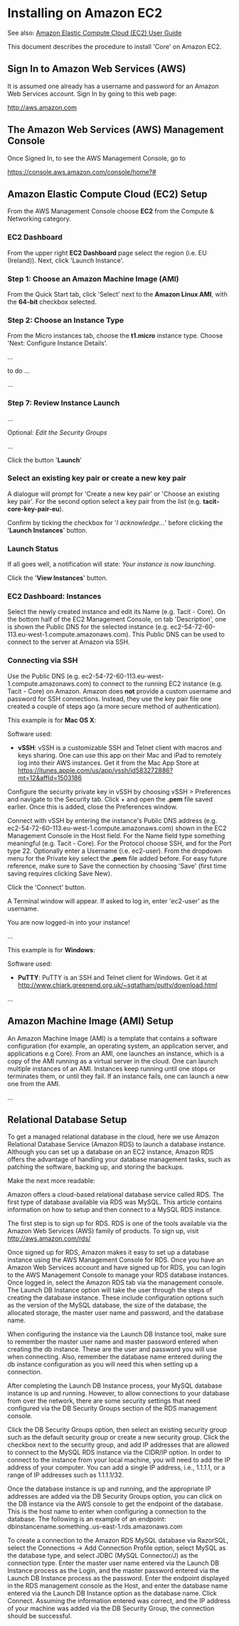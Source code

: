 # Installing on Amazon EC2

See also: [Amazon Elastic Compute Cloud (EC2) User Guide][]

This document describes the procedure to install 'Core' on Amazon EC2.

## Sign In to Amazon Web Services (AWS)

It is assumed one already has a username and password for an Amazon Web
Services account. Sign In by going to this web page:

<http://aws.amazon.com>

## The Amazon Web Services (AWS) Management Console

Once Signed In, to see the AWS Management Console, go to

<https://console.aws.amazon.com/console/home?#>

## Amazon Elastic Compute Cloud (EC2) Setup

From the AWS Management Console choose **EC2** from the Compute &
Networking category.

### EC2 Dashboard

From the upper right **EC2 Dashboard** page select the region (i.e. EU
(Ireland)). Next, click 'Launch Instance'.

### Step 1: Choose an Amazon Machine Image (AMI)

From the Quick Start tab, click 'Select' next to the **Amazon Linux
AMI**, with the **64-bit** checkbox selected.

### Step 2: Choose an Instance Type

From the Micro instances tab, choose the **t1.micro** instance type.
Choose 'Next: Configure Instance Details'.

...

to do ...

...

### Step 7: Review Instance Launch

...

Optional: *Edit the Security Groups*

...

Click the button '**Launch**'

### Select an existing key pair or create a new key pair

A dialogue will prompt for 'Create a new key pair' or 'Choose an
existing key pair'. For the second option select a key pair from the
list (e.g. **tacit-core-key-pair-eu**).

Confirm by ticking the checkbox for '*I acknowledge...*' before clicking
the '**Launch Instances**' button.

### Launch Status

If all goes well, a notification will state: *Your instance is now
launching*.

Click the '**View Instances**' button.

### EC2 Dashboard: Instances

Select the newly created instance and edit its Name (e.g. Tacit - Core).
On the bottom half of the EC2 Management Console, on tab 'Description', one is shown the Public DNS for the selected instance (e.g. ec2-54-72-60-113.eu-west-1.compute.amazonaws.com). This Public DNS can be used to connect to the server at Amazon via SSH. 

### Connecting via SSH

Use the Public DNS (e.g. ec2-54-72-60-113.eu-west-1.compute.amazonaws.com) to connect to the running EC2 instance (e.g. Tacit - Core) on Amazon. Amazon does **not** provide a custom username and password for SSH connections. Instead, they use the key pair file one created a couple of steps ago (a more secure method of authentication).

This example is for **Mac OS X**:

Software used:
- **vSSH**: vSSH is a customizable SSH and Telnet client with macros and keys sharing. One can use this app on their Mac and iPad to remotely log into their AWS instances. Get it from the Mac App Store at https://itunes.apple.com/us/app/vssh/id583272886?mt=12&affId=1503186

Configure the security private key in vSSH by choosing vSSH > Preferences and navigate to the Security tab. Click + and open the **.pem** file saved earlier. Once this is added, close the Preferences window.

Connect with vSSH by entering the instance's Public DNS address (e.g. ec2-54-72-60-113.eu-west-1.compute.amazonaws.com) shown in the EC2 Management Console in the Host field. For the Name field type something meaningful (e.g. Tacit - Core). For the Protocol choose SSH, and for the Port type 22. Optionally enter a Username (i.e. ec2-user). From the dropdown menu for the Private key select the **.pem** file added before. For easy future reference, make sure to Save the connection by choosing 'Save' (first time saving requires clicking Save New).

Click the 'Connect' button.

A Terminal window will appear. If asked to log in, enter 'ec2-user' as the username.

You are now logged-in into your instance!

...

This example is for **Windows**:

Software used:
- **PuTTY**: PuTTY is an SSH and Telnet client for Windows. Get it at http://www.chiark.greenend.org.uk/~sgtatham/putty/download.html

...

## Amazon Machine Image (AMI) Setup

An Amazon Machine Image (AMI) is a template that contains a software
configuration (for example, an operating system, an application server,
and applications e.g Core). From an AMI, one launches an instance, which
is a copy of the AMI running as a virtual server in the cloud. One can
launch multiple instances of an AMI. Instances keep running until one
stops or terminates them, or until they fail. If an instance fails, one
can launch a new one from the AMI.

...

## Relational Database Setup

To get a managed relational database in the cloud, here we use Amazon
Relational Database Service (Amazon RDS) to launch a database instance.
Although you can set up a database on an EC2 instance, Amazon RDS offers
the advantage of handling your database management tasks, such as
patching the software, backing up, and storing the backups.

  [Amazon Elastic Compute Cloud (EC2) User Guide]: docs.aws.amazon.com/AWSEC2/latest/UserGuide/EC2_GetStarted.html‎
  
Make the next more readable:

Amazon offers a cloud-based relational database service called RDS. The first type of database available via RDS was MySQL. This article contains information on how to setup and then connect to a MySQL RDS instance.

The first step is to sign up for RDS. RDS is one of the tools available via the Amazon Web Services (AWS) family of products. To sign up, visit http://aws.amazon.com/rds/

Once signed up for RDS, Amazon makes it easy to set up a database instance using the AWS Management Console for RDS. Once you have an Amazon Web Services account and have signed up for RDS, you can login to the AWS Management Console to manage your RDS database instances. Once logged in, select the Amazon RDS tab via the management console. The Launch DB Instance option will take the user through the steps of creating the database instance. These include configuration options such as the version of the MySQL database, the size of the database, the allocated storage, the master user name and password, and the database name.

When configuring the instance via the Launch DB Instance tool, make sure to remember the master user name and master password entered when creating the db instance. These are the user and password you will use when connecting. Also, remember the database name entered during the db instance configuration as you will need this when setting up a connection.

After completing the Launch DB Instance process, your MySQL database instance is up and running. However, to allow connections to your database from over the network, there are some security settings that need configured via the DB Security Groups section of the RDS management console.

Click the DB Security Groups option, then select an existing security group such as the default security group or create a new security group. Click the checkbox next to the security group, and add IP addresses that are allowed to connect to the MySQL RDS instance via the CIDR/IP option. In order to connect to the instance from your local machine, you will need to add the IP address of your computer. You can add a single IP address, i.e., 1.1.1.1, or a range of IP addresses such as 1.1.1.1/32.

Once the database instance is up and running, and the appropriate IP addresses are added via the DB Security Groups option, you can click on the DB instance via the AWS console to get the endpoint of the database. This is the host name to enter when configuring a connection to the database. The following is an example of an endpoint: dbinstancename.something..us-east-1.rds.amazonaws.com

To create a connection to the Amazon RDS MySQL database via RazorSQL, select the Connections -> Add Connection Profile option, select MySQL as the database type, and select JDBC (MySQL Connector/J) as the connection type. Enter the master user name entered via the Launch DB Instance process as the Login, and the master password entered via the Launch DB Instance process as the password. Enter the endpoint displayed in the RDS management console as the Host, and enter the database name entered via the Launch DB Instance option as the database name. Click Connect. Assuming the information entered was correct, and the IP address of your machine was added via the DB Security Group, the connection should be successful.

